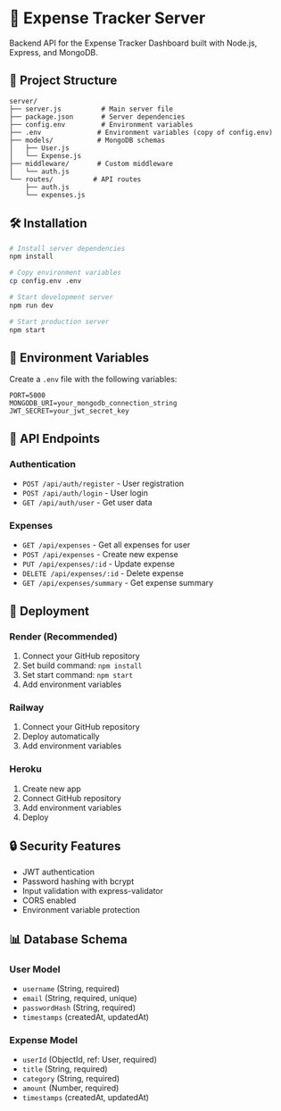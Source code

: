 # 🚀 Expense Tracker Server

Backend API for the Expense Tracker Dashboard built with Node.js, Express, and MongoDB.

## 📁 Project Structure

```
server/
├── server.js          # Main server file
├── package.json       # Server dependencies
├── config.env         # Environment variables
├── .env              # Environment variables (copy of config.env)
├── models/           # MongoDB schemas
│   ├── User.js
│   └── Expense.js
├── middleware/       # Custom middleware
│   └── auth.js
└── routes/          # API routes
    ├── auth.js
    └── expenses.js
```

## 🛠️ Installation

```bash
# Install server dependencies
npm install

# Copy environment variables
cp config.env .env

# Start development server
npm run dev

# Start production server
npm start
```

## 🔧 Environment Variables

Create a `.env` file with the following variables:

```env
PORT=5000
MONGODB_URI=your_mongodb_connection_string
JWT_SECRET=your_jwt_secret_key
```

## 📡 API Endpoints

### Authentication
- `POST /api/auth/register` - User registration
- `POST /api/auth/login` - User login
- `GET /api/auth/user` - Get user data

### Expenses
- `GET /api/expenses` - Get all expenses for user
- `POST /api/expenses` - Create new expense
- `PUT /api/expenses/:id` - Update expense
- `DELETE /api/expenses/:id` - Delete expense
- `GET /api/expenses/summary` - Get expense summary

## 🚀 Deployment

### Render (Recommended)
1. Connect your GitHub repository
2. Set build command: `npm install`
3. Set start command: `npm start`
4. Add environment variables

### Railway
1. Connect your GitHub repository
2. Deploy automatically
3. Add environment variables

### Heroku
1. Create new app
2. Connect GitHub repository
3. Add environment variables
4. Deploy

## 🔒 Security Features

- JWT authentication
- Password hashing with bcrypt
- Input validation with express-validator
- CORS enabled
- Environment variable protection

## 📊 Database Schema

### User Model
- `username` (String, required)
- `email` (String, required, unique)
- `passwordHash` (String, required)
- `timestamps` (createdAt, updatedAt)

### Expense Model
- `userId` (ObjectId, ref: User, required)
- `title` (String, required)
- `category` (String, required)
- `amount` (Number, required)
- `timestamps` (createdAt, updatedAt)
